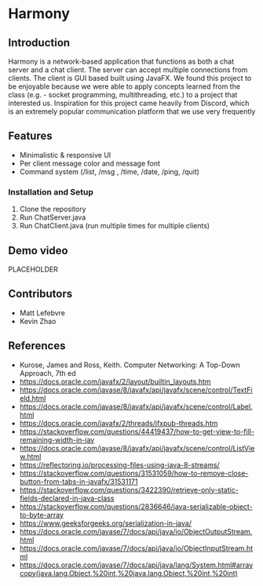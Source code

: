 # Harmony

## Introduction

Harmony is a network-based application that functions as both a chat server and a chat client. The server can accept
multiple connections from clients. The client is GUI based built using JavaFX. We found this project to be enjoyable
because we were able to apply concepts learned from the class (e.g. - socket programming, multithreading, etc.) to a 
project that interested us. Inspiration for this project came heavily from Discord, which is an extremely popular 
communication platform that we use very frequently

## Features
- Minimalistic & responsive UI
- Per client message color and message font
- Command system (/list, /msg <user> <message>, /time, /date, /ping, /quit) 

### Installation and Setup
1. Clone the repository
2. Run ChatServer.java
3. Run ChatClient.java (run multiple times for multiple clients)

## Demo video
PLACEHOLDER

## Contributors

* Matt Lefebvre
* Kevin Zhao

## References
- Kurose, James and Ross, Keith. Computer Networking: A Top-Down Approach, 7th ed
- https://docs.oracle.com/javafx/2/layout/builtin_layouts.htm
- https://docs.oracle.com/javase/8/javafx/api/javafx/scene/control/TextField.html
- https://docs.oracle.com/javase/8/javafx/api/javafx/scene/control/Label.html
- https://docs.oracle.com/javafx/2/threads/jfxpub-threads.htm
- https://stackoverflow.com/questions/44419437/how-to-get-view-to-fill-remaining-width-in-jav
- https://docs.oracle.com/javase/8/javafx/api/javafx/scene/control/ListView.html
- https://reflectoring.io/processing-files-using-java-8-streams/
- https://stackoverflow.com/questions/31531059/how-to-remove-close-button-from-tabs-in-javafx/31531171
- https://stackoverflow.com/questions/3422390/retrieve-only-static-fields-declared-in-java-class
- https://stackoverflow.com/questions/2836646/java-serializable-object-to-byte-array
- https://www.geeksforgeeks.org/serialization-in-java/
- https://docs.oracle.com/javase/7/docs/api/java/io/ObjectOutputStream.html
- https://docs.oracle.com/javase/7/docs/api/java/io/ObjectInputStream.html
- https://docs.oracle.com/javase/7/docs/api/java/lang/System.html#arraycopy(java.lang.Object,%20int,%20java.lang.Object,%20int,%20int)
